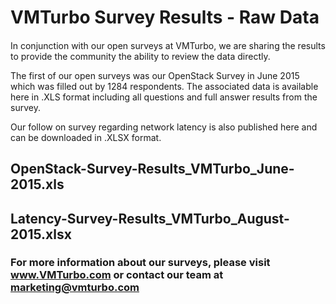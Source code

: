 # VMTurbo Survey Results - Raw Data
#### 
In conjunction with our open surveys at VMTurbo, we are sharing the results to provide the community the ability to review the data directly. 

The first of our open surveys was our OpenStack Survey in June 2015 which was filled out by 1284 respondents.  The associated data is available here in .XLS format including all questions and full answer results from the survey.

Our follow on survey regarding network latency is also published here and can be downloaded in .XLSX format.

## OpenStack-Survey-Results_VMTurbo_June-2015.xls
## Latency-Survey-Results_VMTurbo_August-2015.xlsx

### For more information about our surveys, please visit www.VMTurbo.com or contact our team at marketing@vmturbo.com
